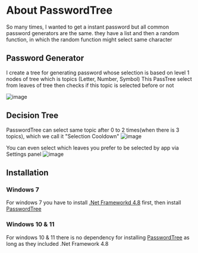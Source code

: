 # About PasswordTree

So many times, I wanted to get a instant password but all common password generators are the same. they have a list and then a random function, in which the random function might select same character

## Password Generator
I create a tree for generating password whose selection is based on level 1 nodes of tree which is topics (Letter, Number, Symbol)
This PassTree select from leaves of tree then checks if this topic is selected before or not

![image](https://github.com/user-attachments/assets/70f115ac-6333-4880-a72e-f072b7d1924c)


## Decision Tree
PasswordTree can select same topic after 0 to 2 times(when there is 3 topics), which we call it "Selection Cooldown"
![image](https://github.com/user-attachments/assets/45a78d72-2f0d-4146-be6b-ea7e81d8f135)

You can even select which leaves you prefer to be selected by app via Settings panel
![image](https://github.com/user-attachments/assets/272a7a6a-a1e8-4787-92f9-d674ae89df12)


## Installation

### Windows 7
For windows 7 you have to install [.Net Frameworkd 4.8](https://dotnet.microsoft.com/en-us/download/dotnet-framework/thank-you/net48-offline-installer) first, then install [PasswordTree](https://github.com/PasswordTree/PasswordTree/releases/tag/password)

### Windows 10 & 11
For windows 10 & 11 there is no dependency for installing [PasswordTree](https://github.com/PasswordTree/PasswordTree/releases/tag/password) as long as they included .Net Framework 4.8
